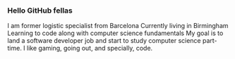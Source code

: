### Hello GitHub fellas
I am former logistic specialist from Barcelona
Currently living in Birmingham
Learning to code along with computer science fundamentals
My goal is to land a software developer job and start to study computer science part-time.
I like gaming, going out, and specially, code. 